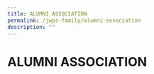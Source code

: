 ```yaml
---
title: ALUMNI ASSOCIATION
permalink: /jwps-family/alumni-association
description: ""
---
```

# ALUMNI ASSOCIATION
